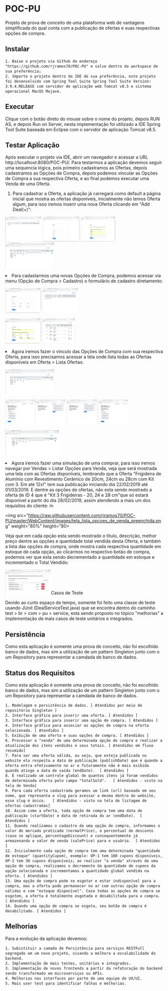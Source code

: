 # POC-PU

Projeto de prova de conceito de uma plataforma web de vantagens simplificada do qual conta com a publicação de ofertas e suas respectivas opções de compra. 

## Instalar

	1. Baixe o projeto via Github do endereço "https://github.com/rjramos70/POC-PU" e salve dentro da workspace de sua preferência;
	2. Importe o projeto dentro da IDE de sua preferência, este projeto foi desenvolvido com Spring Tool Suite Spring Tool Suite Version: 3.9.4.RELEASE com servidor de aplicação web Tomcat v8.5 e sistema operacional MacOS Mojave. 	

## Executar

Clique com o botão direto do mouse sobre o nome do projeto, depois RUN AS, e depois Run on Server, nesta implementação foi utilizado a IDE Spring Tool Suite baseada em Eclipse com o servidor de aplicação Tomcat v8.5.

## Testar Aplicação

Após executar o projeto via IDE, abrir um navegador e acessar a URL http://localhost:8080/POC-PU/. Para testarmos a aplicação devemos seguir uma sequencia lógica, pois primeiro cadastramos as Ofertas, depois cadastramos as Opções de Compra, depois podemos vincular as Opções de Compra a sua respectiva Oferta, e ao final podemos executar uma Venda de uma Oferta.

1. Para cadastrar a Oferta, a aplicação já carregará como default a página inicial que mostra as ofertas disponíveis, inicialmente não temos Oferta algum, para isso iremos inserir uma nova Oferta clicando em "Add Deal(+)":

<p align="left">
  <img src="https://raw.githubusercontent.com/rjramos70/POC-PU/master/WebContent/images/tela_lista_ofertas_disponiveis.png" weight="80%" height="80>
</p>

Ao clicar em para incluir, o formulário de cadastro de Oferta será aberto:

<p align="left">
  <img src="https://raw.githubusercontent.com/rjramos70/POC-PU/master/WebContent/images/tela_formulario_cadastro_oferta.png" weight="80%" height="80>
</p>

Após preenchimento do Formulário de cadastro de Oferta, clicar no botão cadastrar:

<p align="left">
  <img src="https://raw.githubusercontent.com/rjramos70/POC-PU/master/WebContent/images/tela_formulario_cadastro_oferta_preenchido.png" weight="80%" height="80>
</p>

Automaticamente será redirecionado para a tela que lista as Ofertas disponíveis, só que agora com uma Oferta sendo mostrada:

<p align="left">
  <img src="https://raw.githubusercontent.com/rjramos70/POC-PU/master/WebContent/images/tela_lista_ofertas_disponiveis_preenchida.png" weight="80%" height="80>
</p>


2. Para cadastarmos uma novas Opções de Compra, podemos acessar via menu (Opção de Compra > Cadastro) o formulário de cadastro diretamento:

<p align="left">
  <img src="https://raw.githubusercontent.com/rjramos70/POC-PU/master/WebContent/images/tela_formulario_cadastro_de_opcao_de_compra.png" weight="80%" height="80>
</p>

Ou via listagem das Opções de Compra (Opção de Compra > Listar Opções):

<p align="left">
  <img src="https://raw.githubusercontent.com/rjramos70/POC-PU/master/WebContent/images/tela_lista_opcoes_de_compra.png" weight="80%" height="80>
</p>

Ao clicarmos em "Buy Option(+)" seremos redirecionados para o mesmo formulário (Opção de Compra > Cadastro) mostrado logo acima, precisamos preencher todos os campos, pois são obrigatórios, ao preencher o campo "% Discount, automaticamente o campo "Sale Price"será preenchido com o valor calculado, atendendo a um dos requisitos do cliente, e depois clicar no botão "Cadastrar":

<p align="left">
  <img src="https://raw.githubusercontent.com/rjramos70/POC-PU/master/WebContent/images/tela_formulario_cadastro_de_opcao_de_compra_preenchido.png" weight="80%" height="80>
</p>

Automaticamente o usuário será direcionado para a tela que lista todas as opções de compra disponíveis, iremos cadastrar mais duas opções, sendo uma delas com data de publicação mais que a data do teste, neste caso dia 27/02/2019:

<p align="left">
  <img src="https://raw.githubusercontent.com/rjramos70/POC-PU/master/WebContent/images/tela_lista_opcoes_de_compra_preenchida.png" weight="80%" height="80>
</p>

Atenção a data inicial de publicação (Start Date) da Opção de Compra com ID 4 (Kit 3 Frigideiras - 20, 24 e 28 cm), pois elá só será mostrada entre 28/02/2019 e 01/03/2019 conforme requisito demandado pelo cliente.

3. Agora iremos fazer o vinculo das Opções de Compra com sua respectiva Oferta, para isso precisamos acessar a tela onde lista todas as Ofertas disponíveis em Oferta > Lista Ofertas:

<p align="left">
  <img src="https://raw.githubusercontent.com/rjramos70/POC-PU/master/WebContent/images/tela_lista_ofertas_disponiveis_preenchida.png" weight="80%" height="80>
</p>

Escolher a Oferta desejada e clicar no respectivo botão "Vincula" a direta da linha, automaticamente o usuário será direcionado para a tela onde a esquerda temos a respectiva Oferta, e a direita uma lista de Opções de Compras disponíveis, como a relação é que cada Opção de Compra pertença unica e esclisivamente a uma Oferta, ao vincularmos a mesma, esta não mas estará disponível para outra oferta, atendendo ao requisito de vincular Opção de Compra a Oferta. Seleciona cada Opção de Compra que deseje vincular e clique no botão "Vincular":

 
<p align="left">
  <img src="https://raw.githubusercontent.com/rjramos70/POC-PU/master/WebContent/images/tela_vincula_opcao_de_compra.png" weight="80%" height="80>
</p>

<p align="left">
  <img src="https://raw.githubusercontent.com/rjramos70/POC-PU/master/WebContent/images/tela_vincula_opcao_de_compra_escolhida.png" weight="80%" height="80>
</p>

<p align="left">
  <img src="https://raw.githubusercontent.com/rjramos70/POC-PU/master/WebContent/images/tela_vincula_opcao_de_compra_escolhida_vinculada.png" weight="80%" height="80>
</p>t
Para desvincular alguma das opções basta desmarcar a esquerda e clicar no botão "Desvincular", automaticamente será mostrado na coluna a direita como disponível a ser vinculada em outra Oferta:

<p align="left">
  <img src="https://raw.githubusercontent.com/rjramos70/POC-PU/master/WebContent/images/tela_vincula_opcao_de_compra_escolhida_desvinculada.png" weight="80%" height="80>
</p>

Para nosso teste iremos vincular as 4 opções. Ao retornarmos a tela onde lista as Ofertas (Oferta > Lista Ofertas), podemos ver na coluna "Qtd. Vinculadas" esta como 4, confirmando os vinculos que fizermos. Outro ponto que podemos ver é o campo "Url", que atendendo a outro requisito, foi gerado o Slug único para esta Oferta:

<p align="left">
  <img src="https://raw.githubusercontent.com/rjramos70/POC-PU/master/WebContent/images/tela_lista_ofertas_disponiveis_preenchida_e_vinculadas.png" weight="80%" height="80>
</p>


4. Agora iremos fazer uma simulação de uma comprar, para isso iremos navegar por Vendas > Listar Opções para Venda, veja que será mostrada uma tela com as Ofertas disponíveis, lembrando que a Oferta "Frigideira de Alumínio com Revestimento Cerâmico de 20cm, 24cm ou 28cm com Kit com 3. Em até 12x!" tem sua publicação iniciando dia 22/02/2019 até 01/03/2019. E dentre as opções de ofertas, não esta sendo mostrado a oferta de ID 4 que é "Kit 3 Frigideiras - 20, 24 e 28 cm"que só estará disponível a partir do dia 28/02/2019, assim atendendo a mais um dos requisitos do cliente:
m<p align="left">
  <img src="https://raw.githubusercontent.com/rjramos70/POC-PU/master/WebContent/images/tela_lista_opcoes_de_venda_preenchida.png" weight="80%" height="80>
</p>

Veja que em cada opção esta sendo mostrado o titulo, descrição, melhor preço dentre as opções e quantidade total vendida desta Oferta, e também a lista das opções de compra, onde mostra cada respectiva quantidade em estoque de cada opção, ao clicarmos no respectivo botão de compra, podemos ver que esta sendo decrementado a quantidade em estoque e incrementado o Total Vendido:

<p align="left">
  <img src="https://raw.githubusercontent.com/rjramos70/POC-PU/master/WebContent/images/tela_lista_opcoes_de_venda_preenchida_e_vendida.png" weight="80%" height="80>
</p> 

## Casos de Teste


Devido ao curto espaço de tempo, somente foi feito uma classe de teste usando JUnit (DealServiceTest.java) que se encontra dentro do caminho test > br > com > pu > service, esta sendo proposto no tópico "melhorias" a implementação de mais casos de teste unitários e integrados.

## Persistência

Como esta aplicação é somente uma prova de conceito, não foi escolhido banco de dados, mas sim a utilização de um pattern Singleton junto com o um Repository para representar a camdada de banco de dados.

## Status dos Requisitos

Como esta aplicação é somente uma prova de conceito, não foi escolhido banco de dados, mas sim a utilização de um pattern Singleton junto com o um Repository para representar a camdada de banco de dados.

	1. Modelagem e persistência de dados. [ Atendidos por meio de repositório Singleton ]
	2. Interface gráfica para inserir uma oferta. [ Atendidos ]
	3. Interface gráfica para inserir uma opção de compra. [ Atendidos ]
	4. Interface gráfica para associar as opções de compra na oferta selecionada. [ Atendidos ]
	5. Exibição de uma oferta e suas opções de compra. [ Atendidos ]
	6. Processar a "venda" de uma determinada opção de compra e realizar a atualização dos itens vendidos e seus totais. [ Atendidos em fluxo resumido]
	7. Para ser uma oferta válida, ou seja, que esteja publicada no website ela respeita a data de publicação (publishDate) que é quando a oferta entra efetivamente no ar e futuramente não é mais exibida quando atinge a data de saída (endDate).  [ Atendidos ]
	8. É realizado um controle global de quantos itens já foram vendidos de determinada oferta pelo campo "totalSold".   [ Atendidos - visto na tela de Venda]
	9. Para cada oferta cadastrada geramos um link (url) baseado em seu nome, que representa o slug para acessar a mesma dentro do website, esse slug é único.   [ Atendidos - visto na tela de listagem de ofertas cadastradas]
	10. Assim como a oferta, toda opção de compra tem uma data de publicação (startDate) e data de retirada do ar (endDate).  [ Atendidos ]
	11. Quando realizamos o cadastro de uma opção de compra, informamos o valor de mercado praticado (normalPrice), o percentual de desconto (caso se aplique, percentageDiscount) e consequentemente já armazenando o valor de venda (salePrice) para o usuário.  [ Atendidos ]
	12. Inicialmente cada opção de compra tem uma determinada "quantidade de estoque" (quantityCupom), exemplo: OP-1 tem 100 cupons disponíveis, OP-2 tem 30 cupons disponíveis; ao realizar "a venda" através de uma opção de compra, realizamos o decremento da quantidade de cupons da opção selecionada e incrementamos a quantidade global vendida na oferta. [ Atendidos ]
	13. Uma opção de compra pode se esgotar e estar indisponível para a compra, mas a oferta pode permanecer no ar com outras opção de compra válidas e com "estoque disponível". Caso todas as opções de compra se esgotem, a oferta é totalmente esgotada e desabilitada para a compra. [ Atendidos ]
	14. Quando uma opção de compra se esgota, seu botão de compra é desabilitado. [ Atendidos ]

## Melhorias

Para a evolução da aplicação devemos:

	1. Subistituir a camada de Persistência para serviços RESTFull segregado em um novo projeto, visando a melhora a escalabilidade do backend.
	2. Implementação de mais testes, unitários e integrados.
	3. Implementação de novos frontends a partir da refatoração do backend sendo transformado em microserviços ou APIs.
	4. Melhorias nas interfaces por parte de uma equipe de UX/UI.
	5. Mais user test para identificar falhas e melhorias.

	

 

